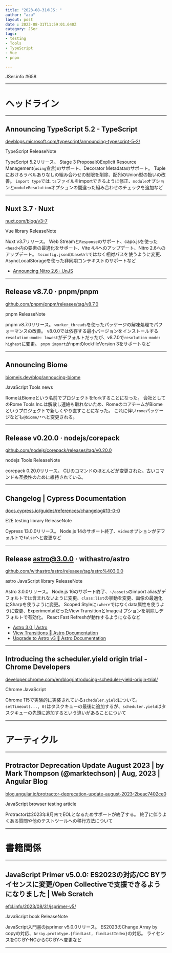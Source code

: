 ```yaml
---
title: "2023-08-31のJS: "
author: "azu"
layout: post
date : 2023-08-31T11:59:01.640Z
category: JSer
tags:
- testing
- Tools
- TypeScript
- Vue
- pnpm

---
```


JSer.info #658

----

<h1 class="site-genre">ヘッドライン</h1>

----

## Announcing TypeScript 5.2 - TypeScript
[devblogs.microsoft.com/typescript/announcing-typescript-5-2/](https://devblogs.microsoft.com/typescript/announcing-typescript-5-2/ "Announcing TypeScript 5.2 - TypeScript")
<p class="jser-tags jser-tag-icon"><span class="jser-tag">TypeScript</span> <span class="jser-tag">ReleaseNote</span></p>

TypeScript 5.2リリース。
Stage 3 ProposalのExplicit Resource Management(`using`宣言)のサポート、Decorator Metadataのサポート。
Tupleにおけるラベルありなしの組み合わせの制限を削除、配列のUnion型の扱いの改善。
`import type`では`.ts`ファイルをimportできるように修正、`module`オプションと`moduleResolution`オプションの間違った組み合わせのチェックを追加など


----

## Nuxt 3.7 · Nuxt
[nuxt.com/blog/v3-7](https://nuxt.com/blog/v3-7 "Nuxt 3.7 · Nuxt")
<p class="jser-tags jser-tag-icon"><span class="jser-tag">Vue</span> <span class="jser-tag">library</span> <span class="jser-tag">ReleaseNote</span></p>

Nuxt v3.7リリース。
Web Streamと`Response`のサポート、capo.jsを使った`<head>`内の要素の最適化をサポート、Vite 4.4へのアップデート、Nitro 2.6へのアップデート。
`tsconfig.json`の`baseUrl`ではなく相対パスを使うように変更、AsyncLocalStorageを使った非同期コンテキストのサポートなど

- [Announcing Nitro 2.6 · UnJS](https://unjs.io/blog/2023-08-25-nitro-2.6 "Announcing Nitro 2.6 · UnJS")

----

## Release v8.7.0 · pnpm/pnpm
[github.com/pnpm/pnpm/releases/tag/v8.7.0](https://github.com/pnpm/pnpm/releases/tag/v8.7.0 "Release v8.7.0 · pnpm/pnpm")
<p class="jser-tags jser-tag-icon"><span class="jser-tag">pnpm</span> <span class="jser-tag">ReleaseNote</span></p>

pnpm v8.7.0リリース。
`worker_threads`を使ったパッケージの解凍処理でパフォーマンスの改善。
v8.0.0では依存する最小バージョンをインストールする`resolution-mode: lowest`がデフォルトだったが、v8.7.0で`resolution-mode: highest`に変更。
`pnpm import`がnpmのlockfileVersion 3をサポートなど


----

## Announcing Biome
[biomejs.dev/blog/annoucing-biome](https://biomejs.dev/blog/annoucing-biome "Announcing Biome")
<p class="jser-tags jser-tag-icon"><span class="jser-tag">JavaScript</span> <span class="jser-tag">Tools</span> <span class="jser-tag">news</span></p>

RomeはBiomeという名前でプロジェクトをforkすることになった。
会社としてのRome Tools Inc.は解散し連絡も取れないため、RomeのコアチームがBiomeというプロジェクトで新しくやり直すことになった。
これに伴い`rome`パッケージなども`@biome/*`へと変更される。


----

## Release v0.20.0 · nodejs/corepack
[github.com/nodejs/corepack/releases/tag/v0.20.0](https://github.com/nodejs/corepack/releases/tag/v0.20.0 "Release v0.20.0 · nodejs/corepack")
<p class="jser-tags jser-tag-icon"><span class="jser-tag">nodejs</span> <span class="jser-tag">Tools</span> <span class="jser-tag">ReleaseNote</span></p>

corepack 0.20.0リリース。
CLIのコマンドのほとんどが変更された。古いコマンドも互換性のために維持されている。


----

## Changelog | Cypress Documentation
[docs.cypress.io/guides/references/changelog#13-0-0](https://docs.cypress.io/guides/references/changelog#13-0-0 "Changelog | Cypress Documentation")
<p class="jser-tags jser-tag-icon"><span class="jser-tag">E2E</span> <span class="jser-tag">testing</span> <span class="jser-tag">library</span> <span class="jser-tag">ReleaseNote</span></p>

Cypress 13.0.0リリース。
Node.js 14のサポート終了、`video`オプションがデフォルトで`false`へと変更など


----

## Release astro@3.0.0 · withastro/astro
[github.com/withastro/astro/releases/tag/astro%403.0.0](https://github.com/withastro/astro/releases/tag/astro%403.0.0 "Release astro@3.0.0 · withastro/astro")
<p class="jser-tags jser-tag-icon"><span class="jser-tag">astro</span> <span class="jser-tag">JavaScript</span> <span class="jser-tag">library</span> <span class="jser-tag">ReleaseNote</span></p>

Astro 3.0.0リリース。
Node.js 16のサポート終了、`~/assets`のimport aliasがデフォルトでは含まれないように変更、`class:list`の挙動を変更、画像の最適化にSharpを使うように変更。
Scoped Styleに`:where`ではなくdata属性を使うように変更、ExperimentalだったView TransitionとImageオプションを削除しデフォルトで有効化。
React Fast Refreshが動作するようになるなど

- [Astro 3.0 | Astro](https://astro.build/blog/astro-3/ "Astro 3.0 | Astro")
- [View Transitions 🚀 Astro Documentation](https://docs.astro.build/en/guides/view-transitions/#upgrade-to-v30-from-v2x "View Transitions 🚀 Astro Documentation")
- [Upgrade to Astro v3 🚀 Astro Documentation](https://docs.astro.build/en/guides/upgrade-to/v3/ "Upgrade to Astro v3 🚀 Astro Documentation")

----

## Introducing the scheduler.yield origin trial - Chrome Developers
[developer.chrome.com/en/blog/introducing-scheduler-yield-origin-trial/](https://developer.chrome.com/en/blog/introducing-scheduler-yield-origin-trial/ "Introducing the scheduler.yield origin trial - Chrome Developers")
<p class="jser-tags jser-tag-icon"><span class="jser-tag">Chrome</span> <span class="jser-tag">JavaScript</span></p>

Chrome 115で実験的に実装されている`scheduler.yield`について。
`setTimeout(..., 0)`はタスクキューの最後に追加するが、`scheduler.yield`はタスクキューの先頭に追加するという違いがあることについて


----
<h1 class="site-genre">アーティクル</h1>

----

## Protractor Deprecation Update August 2023 | by Mark Thompson (@marktechson) | Aug, 2023 | Angular Blog
[blog.angular.io/protractor-deprecation-update-august-2023-2beac7402ce0](https://blog.angular.io/protractor-deprecation-update-august-2023-2beac7402ce0 "Protractor Deprecation Update August 2023 | by Mark Thompson (@marktechson) | Aug, 2023 | Angular Blog")
<p class="jser-tags jser-tag-icon"><span class="jser-tag">JavaScript</span> <span class="jser-tag">browser</span> <span class="jser-tag">testing</span> <span class="jser-tag">article</span></p>

Protractorは2023年8月末でEOLとなるためサポートが終了する。
終了に伴うよくある質問や他のテストツールへの移行方法について


----
<h1 class="site-genre">書籍関係</h1>

----

## JavaScript Primer v5.0.0: ES2023の対応/CC BYライセンスに変更/Open Collectiveで支援できるようになりました | Web Scratch
[efcl.info/2023/08/31/jsprimer-v5/](https://efcl.info/2023/08/31/jsprimer-v5/ "JavaScript Primer v5.0.0: ES2023の対応/CC BYライセンスに変更/Open Collectiveで支援できるようになりました | Web Scratch")
<p class="jser-tags jser-tag-icon"><span class="jser-tag">JavaScript</span> <span class="jser-tag">book</span> <span class="jser-tag">ReleaseNote</span></p>

JavaScript入門書のjsprimer v5.0.0リリース。
ES2023のChange Array by copyの対応、`Array.prototype.{findLast, findLastIndex}`の対応。
ライセンスをCC BY-NCからCC BYへ変更など


----

